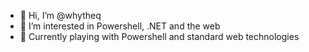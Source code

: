- 👋 Hi, I’m @whytheq
- 👀 I’m interested in Powershell, .NET and the web
- 🌱 Currently playing with Powershell and standard web technologies

<!---
whytheq/whytheq is a ✨ special ✨ repository because its `README.md` (this file) appears on your GitHub profile.
You can click the Preview link to take a look at your changes.
--->
